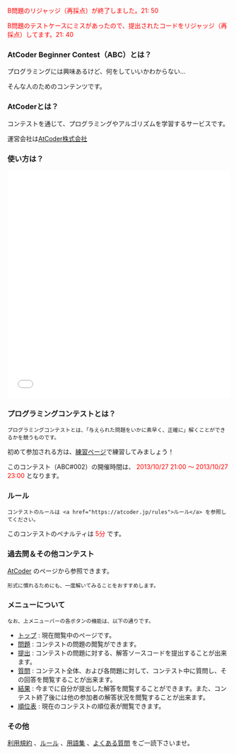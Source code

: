 
<div>

<font color="red">
B問題のリジャッジ（再採点）が終了しました。21: 50

B問題のテストケースにミスがあったので、提出されたコードをリジャッジ（再採点）してます。21: 40

</font>

### **AtCoder Beginner Contest（ABC）とは？**

<section>

プログラミングには興味あるけど、何をしていいかわからない...

そんな人のためのコンテンツです。

</section>

### **AtCoderとは？**

<section>

コンテストを通じて、プログラミングやアルゴリズムを学習するサービスです。

運営会社は<a href="https://atcoder.jphttp://atcoder.co.jp">AtCoder株式会社</a>
</section>

### **使い方は？**

<iframe src="//www.youtube.com/embed/jaQu388rHJA?feature=player_detailpage" width="100%" height="512" frameborder="0" allowfullscreen>

</iframe>

### **プログラミングコンテストとは？**

<section>

    プログラミングコンテストとは、「与えられた問題をいかに素早く、正確に」解くことができるかを競うものです。

初めて参加される方は、<a href="https://atcoder.jphttp://practice.contest.atcoder.jp/#">練習ページ</a>で練習してみましょう！

</section>

<section>

このコンテスト（ABC#002）の開催時間は、
<font color="red">2013/10/27 21:00 ～ 2013/10/27 23:00</font>
となります。

</section>

### **ルール**

<section>

    コンテストのルールは <a href="https://atcoder.jp/rules">ルール</a> を参照してください。
このコンテストのペナルティは
<font color="red">5分</font>
です。

</section>

### **過去問＆その他コンテスト**

<section>
<a href="https://atcoder.jphttp://www.atcoder.jp">AtCoder</a> のページから参照できます。

    形式に慣れるためにも、一度解いてみることをおすすめします。

</section>

### **メニューについて**

<section>

    なお、上メニューバーの各ボタンの機能は、以下の通りです。

<ul>

<li>
<a href="https://atcoder.jp#">トップ</a> : 現在閲覧中のページです。
</li>

<li>
<a href="https://atcoder.jp/assignments">問題</a> : コンテストの問題の閲覧ができます。
</li>

<li>
<a href="https://atcoder.jp/submit">提出</a> : コンテストの問題に対する、解答ソースコードを提出することが出来ます。
</li>

<li>
<a href="https://atcoder.jp/clarifications">質問</a> : コンテスト全体、および各問題に対して、コンテスト中に質問し、その回答を閲覧することが出来ます。
</li>

<li>
<a href="https://atcoder.jp/submissions/me">結果</a> : 今までに自分が提出した解答を閲覧することができます。また、コンテスト終了後には他の参加者の解答状況を閲覧することが出来ます。
</li>

<li>
<a href="https://atcoder.jp/standings">順位表</a> : 現在のコンテストの順位表が閲覧できます。
</li>

</ul>

</section>

### **その他**

<section>
<a href="https://atcoder.jp/tos">利用規約</a> 、<a href="https://atcoder.jp/rules">ルール</a> 、<a href="https://atcoder.jp/glossary">用語集</a> 、<a href="https://atcoder.jp/faq">よくある質問</a> をご一読下さいませ。

</section>

</div>
